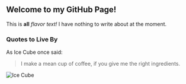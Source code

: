 ## Welcome to my GitHub Page!

This is **all** *flavor text!* I have nothing to write about at the moment.

### Quotes to Live By
As Ice Cube once said:

> I make a mean cup of coffee,
> if you give me the right
> ingredients.

![Ice Cube](https://sugarfactory.com/wp-content/uploads/2016/10/Ice-Cube-1-1-600x600.jpg)
